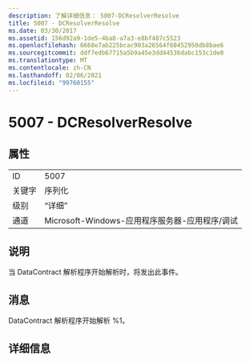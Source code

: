 ```yaml
---
description: 了解详细信息： 5007-DCResolverResolve
title: 5007 - DCResolverResolve
ms.date: 03/30/2017
ms.assetid: 156d92a9-1de5-4ba8-a7a3-e8bf487c5523
ms.openlocfilehash: 6668e7ab225bcac903a26564f60452950db8bae6
ms.sourcegitcommit: ddf7edb67715a5b9a45e3dd44536dabc153c1de0
ms.translationtype: MT
ms.contentlocale: zh-CN
ms.lasthandoff: 02/06/2021
ms.locfileid: "99760155"
---
```

# <a name="5007---dcresolverresolve"></a>5007 - DCResolverResolve

## <a name="properties"></a>属性  
  
|||  
|-|-|  
|ID|5007|  
|关键字|序列化|  
|级别|“详细”|  
|通道|Microsoft-Windows-应用程序服务器-应用程序/调试|  
  
## <a name="description"></a>说明  

 当 DataContract 解析程序开始解析时，将发出此事件。  
  
## <a name="message"></a>消息  

 DataContract 解析程序开始解析 %1。  
  
## <a name="details"></a>详细信息

